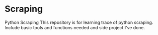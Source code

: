 # Scraping
Python Scraping
This repository is for learning trace of python scraping.
Include basic tools and functions needed and side project I've done.

